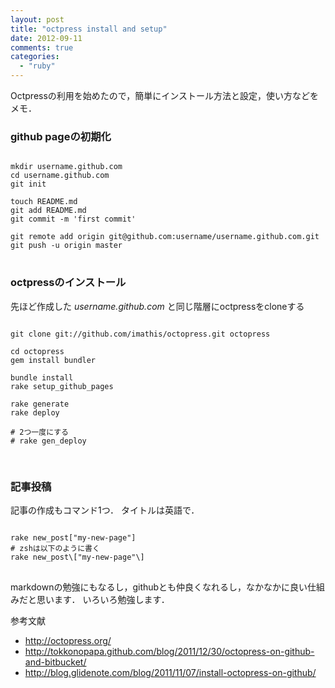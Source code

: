 ```yaml
---
layout: post
title: "octpress install and setup"
date: 2012-09-11
comments: true
categories:
  - "ruby"
---
```


Octpressの利用を始めたので，簡単にインストール方法と設定，使い方などをメモ．

### github pageの初期化

<pre>
<code class="bash">
mkdir username.github.com
cd username.github.com
git init

touch README.md
git add README.md
git commit -m 'first commit'

git remote add origin git@github.com:username/username.github.com.git
git push -u origin master
</code>
</pre>

### octpressのインストール

先ほど作成した *username.github.com* と同じ階層にoctpressをcloneする

<pre>
<code class="bash">
git clone git://github.com/imathis/octopress.git octopress

cd octopress
gem install bundler

bundle install
rake setup_github_pages

rake generate
rake deploy

# 2つ一度にする
# rake gen_deploy

</code>
</pre>

### 記事投稿

記事の作成もコマンド1つ．
タイトルは英語で．

<pre>
<code class="bash">
rake new_post["my-new-page"]
# zshは以下のように書く
rake new_post\["my-new-page"\]
</code>
</pre>

markdownの勉強にもなるし，githubとも仲良くなれるし，なかなかに良い仕組みだと思います．
いろいろ勉強します．

参考文献

* <http://octopress.org/>
* <http://tokkonopapa.github.com/blog/2011/12/30/octopress-on-github-and-bitbucket/>
* <http://blog.glidenote.com/blog/2011/11/07/install-octopress-on-github/>
